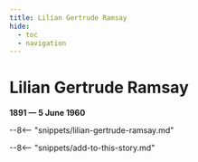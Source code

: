 ```yaml
---
title: Lilian Gertrude Ramsay
hide:
  - toc
  - navigation 
---
```


# Lilian Gertrude Ramsay

**1891 — 5 June 1960**

--8<-- "snippets/lilian-gertrude-ramsay.md"

--8<-- "snippets/add-to-this-story.md"